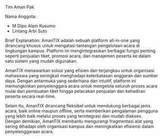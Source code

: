 Tim Aman Pak

Nama Anggota:
- M Dipo Alam Kusumo
- Lintang Arbi Suto

Brief Explanation:
AmanTIX adalah sebuah platform all-in-one yang dirancang khusus untuk mengatasi tantangan pengelolaan acara di lingkungan kampus. Platform ini mengintegrasikan berbagai fungsi penting seperti penjualan tiket, promosi acara, dan manajemen peserta ke dalam satu sistem yang mudah digunakan.

AmanTIX menawarkan solusi yang efisien dan terjangkau untuk organisasi mahasiswa yang seringkali menghadapi keterbatasan anggaran dan sumber daya. Dengan antarmuka yang sederhana dan intuitif, platform ini memungkinkan penyelenggara acara untuk mengelola seluruh proses acara mulai dari pembuatan tiket hingga pelacakan penjualan dan kehadiran peserta secara real-time.

Selain itu, AmanTIX dirancang fleksibel untuk mendukung berbagai jenis acara, baik online maupun offline, serta memberikan pengalaman pengguna yang lebih baik melalui proses yang terintegrasi dan mudah diakses. Dengan demikian, AmanTIX membantu mengurangi fragmentasi alat yang sering dihadapi oleh organisasi kampus dan meningkatkan efisiensi dalam penyelenggaraan acara.